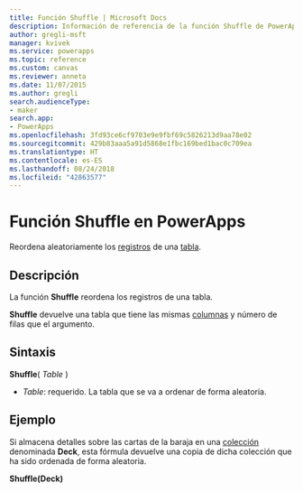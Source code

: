 ```yaml
---
title: Función Shuffle | Microsoft Docs
description: Información de referencia de la función Shuffle de PowerApps, con sintaxis y ejemplos
author: gregli-msft
manager: kvivek
ms.service: powerapps
ms.topic: reference
ms.custom: canvas
ms.reviewer: anneta
ms.date: 11/07/2015
ms.author: gregli
search.audienceType:
- maker
search.app:
- PowerApps
ms.openlocfilehash: 3fd93ce6cf9703e9e9fbf69c5826213d9aa78e02
ms.sourcegitcommit: 429b83aaa5a91d5868e1fbc169bed1bac0c709ea
ms.translationtype: HT
ms.contentlocale: es-ES
ms.lasthandoff: 08/24/2018
ms.locfileid: "42863577"
---
```

# <a name="shuffle-function-in-powerapps"></a>Función Shuffle en PowerApps
Reordena aleatoriamente los [registros](../working-with-tables.md#records) de una [tabla](../working-with-tables.md).

## <a name="description"></a>Descripción
La función **Shuffle** reordena los registros de una tabla.

**Shuffle** devuelve una tabla que tiene las mismas [columnas](../working-with-tables.md#columns) y número de filas que el argumento.

## <a name="syntax"></a>Sintaxis
**Shuffle**( *Table* )

* *Table*: requerido.  La tabla que se va a ordenar de forma aleatoria.

## <a name="example"></a>Ejemplo
Si almacena detalles sobre las cartas de la baraja en una [colección](../working-with-data-sources.md#collections) denominada **Deck**, esta fórmula devuelve una copia de dicha colección que ha sido ordenada de forma aleatoria.

**Shuffle(Deck)**

